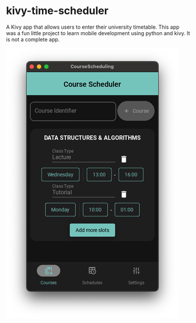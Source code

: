 # kivy-time-scheduler
A Kivy app that allows users to enter their university timetable. This app was a fun little project to learn mobile development using python and kivy. It is not a complete app.

![Demo Image](sample.png)